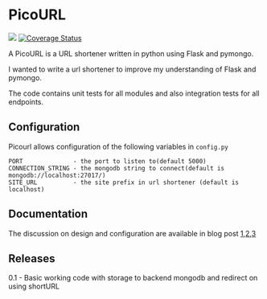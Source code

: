 # PicoURL
![](https://travis-ci.org/PradheepShrinivasan/picourl.svg?branch=master)
[![Coverage Status](https://coveralls.io/repos/PradheepShrinivasan/picourl/badge.svg?branch=addCoverageSupport&service=github)](https://coveralls.io/github/PradheepShrinivasan/picourl?branch=addCoverageSupport)

A PicoURL is a URL shortener written in python using Flask and pymongo.

I wanted to write a url shortener to improve my understanding of Flask and pymongo.

The code contains unit tests for all modules and also integration tests for all endpoints.


## Configuration
Picourl allows configuration of the following variables in `config.py`
  ```
  PORT              - the port to listen to(default 5000)
  CONNECTION_STRING - the mongodb string to connect(default is mongodb://localhost:27017/)
  SITE_URL          - the site prefix in url shortener (default is localhost)
  ```
  
## Documentation
  The discussion on  design and  configuration are available in blog post [1](http://pradheepshrinivasan.github.io/mongodb/python/flask/pymongo/2015/12/03/UrlShortener_in_python_Part_1/),[2](http://pradheepshrinivasan.github.io/mongodb/python/flask/pymongo/2015/12/06/UrlShortener_in_python_Part_2/),[3](http://pradheepshrinivasan.github.io/mongodb/python/flask/pymongo/2015/12/06/UrlShortener_in_python_Part_3/) 

## Releases

0.1 - Basic working code with storage to backend mongodb and redirect on using shortURL

